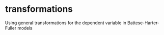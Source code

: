 # transformations
Using general transformations for the dependent variable in Battese-Harter-Fuller models
